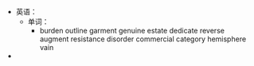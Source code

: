 - 英语：
	- 单词：
		- burden
		  outline
		  garment
		  genuine
		  estate
		  dedicate
		  reverse
		  augment
		  resistance
		  disorder
		  commercial
		  category
		  hemisphere
		  vain
-